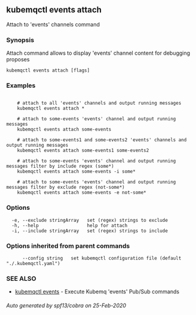 ## kubemqctl events attach

Attach to 'events' channels command

### Synopsis

Attach command allows to display 'events' channel content for debugging proposes

```
kubemqctl events attach [flags]
```

### Examples

```

	# attach to all 'events' channels and output running messages
	kubemqctl events attach *
	
	# attach to some-events 'events' channel and output running messages
	kubemqctl events attach some-events

	# attach to some-events1 and some-events2 'events' channels and output running messages
	kubemqctl events attach some-events1 some-events2 

	# attach to some-events 'events' channel and output running messages filter by include regex (some*)
	kubemqctl events attach some-events -i some*

	# attach to some-events 'events' channel and output running messages filter by exclude regex (not-some*)
	kubemqctl events attach some-events -e not-some*

```

### Options

```
  -e, --exclude stringArray   set (regex) strings to exclude
  -h, --help                  help for attach
  -i, --include stringArray   set (regex) strings to include
```

### Options inherited from parent commands

```
      --config string   set kubemqctl configuration file (default "./.kubemqctl.yaml")
```

### SEE ALSO

* [kubemqctl events](kubemqctl_events.md)	 - Execute Kubemq 'events' Pub/Sub commands

###### Auto generated by spf13/cobra on 25-Feb-2020
